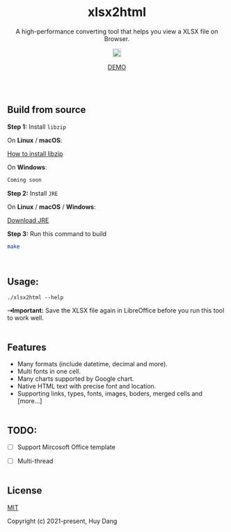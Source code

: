 <!-- <p align="center"><a href="https://github.com/nastyox/Rando.js#nastyox"><img src="" alt="" height="60"/></a></p> -->
<h1 align="center">xlsx2html</h1>
<p align="center"> A high-performance converting tool that helps you view a XLSX file on Browser.</p>
<p align="center">
	<a href="https://opensource.org/licenses/MIT"><img src="https://img.shields.io/github/license/huydangg/xlsxmagic?style=flat-square" height="20"/></a>
   
</p>
<p align="center"><a href="https://huydangg.github.io/">DEMO</a></p><br/><br/>

<!-- <p align="center"><a href="https://github.com/nastyox/Rando.js#nastyox"><img src="http://randojs.com/images/2.0.0-20fps.gif" width="100%"/></a><a href="#nastyox"><img src="http://randojs.com/images/dropShadow.png" width="100%"/></a></p><br/> -->

## Build from source
**Step 1:** Install `libzip`

On **Linux** / **macOS**:

[How to install libzip](https://github.com/nih-at/libzip/blob/master/INSTALL.md)

On **Windows**:

```sh
Coming soon
```
**Step 2:** Install `JRE`

On **Linux** / **macOS** / **Windows**:

[Download JRE](https://www.java.com/en/download/manual.jsp)

**Step 3:** Run this command to build

 ```sh
make
```
<br/>



## Usage:

```
./xlsx2html --help
```
**&#8674;Important:** Save the XLSX file again in LibreOffice before you run this tool to work well.<br/><br/>

## Features

* Many formats (include datetime, decimal and more).
* Multi fonts in one cell.
* Many charts supported by Google chart.
* Native HTML text with precise font and location.
* Supporting links, types, fonts, images, boders, merged cells and [more...]<br/><br/>


## TODO:

- [ ] Support Mircosoft Office template
- [ ] Multi-thread<br/><br/>


## License

[MIT](https://opensource.org/licenses/MIT)

Copyright (c) 2021-present, Huy Dang
